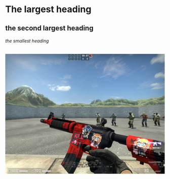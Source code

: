 # The largest heading 
## the second largest heading
###### the smallest heading


![test image](images/1.jpg)
